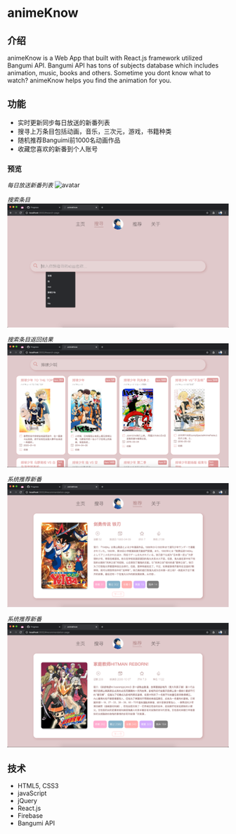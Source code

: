 # animeKnow

## 介绍

animeKnow is a Web App that built with React.js framework utilized Bangumi API. Bangumi API has tons of subjects database which includes animation, music, books and others. Sometime you dont know what to watch? animeKnow helps you find the animation for you.

## 功能
- 实时更新同步每日放送的新番列表
- 搜寻上万条目包括动画，音乐，三次元，游戏，书籍种类
- 随机推荐Banguimi前1000名动画作品
- 收藏您喜欢的新番到个人账号

### 预览
<i style="font-size: 13px">每日放送新番列表</i>
![avatar](public/ref/1.png)

<i style="font-size: 13px">搜索条目</i>
![avatar](public/ref/2.png)

<i style="font-size: 13px">搜索条目返回结果</i>
![avatar](public/ref/3.png)

<i style="font-size: 13px">系统推荐新番</i>
![avatar](public/ref/4.png)

<i style="font-size: 13px">系统推荐新番</i>
![avatar](public/ref/5.png)


## 技术
- HTML5, CSS3
- javaScript
- jQuery
- React.js
- Firebase
- Bangumi API